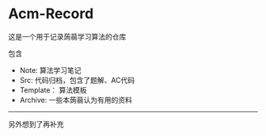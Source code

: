 # Acm-Record <br/>

这是一个用于记录蒟蒻学习算法的仓库 <br/>

包含 <br/>
  + Note:      算法学习笔记<br/>
  + Src:       代码归档，包含了题解、AC代码<br/>
  + Template： 算法模板<br/>
  + Archive:   一些本蒟蒻认为有用的资料<br/>
______
另外想到了再补充

